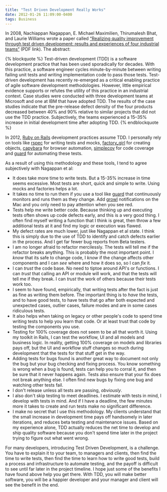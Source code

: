 ```yaml
---
title: "Test Driven Development Really Works"
date: 2012-01-26 11:09:00-0400
tags: Business
---
```


In 2008, Nachiappan Nagappan, E. Michael Maximilien, Thirumalesh Bhat, and Laurie Williams wrote a paper called [“Realizing quality improvement through test driven development: results and experiences of four industrial teams“](http://research.microsoft.com/en-us/groups/ese/nagappan_tdd.pdf) (PDF link). The abstract:

{% blockquote %}
Test-driven development (TDD) is a software development practice that has been used sporadically for decades. With this practice, a software engineer cycles minute-by-minute between writing failing unit tests and writing implementation code to pass those tests. Test-driven development has recently re-emerged as a critical enabling practice of agile software development methodologies. However, little empirical evidence supports or refutes the utility of this practice in an industrial context. Case studies were conducted with three development teams at Microsoft and one at IBM that have adopted TDD. The results of the case studies indicate that the pre-release defect density of the four products decreased between 40% and 90% relative to similar projects that did not use the TDD practice. Subjectively, the teams experienced a 15–35% increase in initial development time after adopting TDD.
{% endblockquote %}

In 2012, [Ruby on Rails](https://rubyonrails.org/) development practices assume TDD. I personally rely on tools like [rspec](http://rspec.info/) for writing tests and mocks, [factory_girl](https://github.com/thoughtbot/factory_girl) for creating objects, [capybara](https://github.com/jnicklas/capybara) for browser automation, [simplecov](https://github.com/colszowka/simplecov) for code coverage and [guard](https://github.com/guard/guard) for automating these tests.

As a result of using this methodology and these tools, I tend to agree subjectively with Nagappan et al:

* It does take more time to write tests. But a 15-35% increase in time seems excessive. Most tests are short, quick and simple to write. Using mocks and factories helps a lot.
* It takes no time to run them if you use a tool like [guard](https://github.com/guard/guard) that continuously monitors and runs them as they change. Add [growl](http://growl.info/) notifications on the Mac and you only need to pay attention when you see red.
* Tests help me write better code. Because thinking up and executing tests often shows up code defects early, and this is a very good thing. I often find myself writing a function that I think is great, then throw a few additional tests at it and find my logic or execution was flawed.
* My defect rates are much lower, just like Nagappan et al state. I think this is simply due to the use of TDD to identify and catch defects earlier in the process. And I get far fewer bug reports from Beta testers.
* I am no longer afraid to refactor mercilessly. The tests will tell me if the refactor breaks anything. This is probably the most important point. I *know* that its safe to change code, I *know* if the change affects other components and I can *see* where and how it does so, so I can *fix* it.
* I can *trust* the code base. No need to tiptoe around API's or functions. I can *trust* that calling an API or module will work, and that the tests will tell me if they break. I can *trust* the work of others because their tests work too.
* I seem to have found, empirically, that writing tests after the fact is just as fine as writing them before. The important thing is to *have* the tests, and to have good tests, to have tests that go after both expected and unexpected cases, outlier cases, failure modes and are in some cases ridiculous tests.
* It also helps when taking on legacy or other people's code to spend time writing tests to help you learn that code. Or at least trust that code by testing the components you use.
* Testing for 100% coverage does not seem to be all that worth it. Using my toolkit in Rails, I can test the workflow, UI and all models and business logic. In reality, getting 100% coverage on models and libraries pays off, but the UI and workflow stuff changes so much during development that the tests for that stuff get in the way.
* Adding tests for bugs found is another great way to document not only the bug but your bug checking and fixing process. You know something is wrong when a bug is found, tests can help you to corral it, and then be sure that it never happens again. Tests also ensure that your fix does not break anything else. I often find new bugs by fixing one bug and watching other tests fail.
* I don't release unless all tests are passing, *obviously*.
* I also don't skip testing to meet deadlines. I estimate with tests in mind, I develop with tests in mind. And if I have a deadline, the few minutes more it takes to create and run tests make no significant difference.
* I make no secret that I use this methodology. My clients understand that the small increase in development time pays off handsomely in later iterations, and reduces beta testing and maintenance issues. Based on my experience alone, TDD actually reduces the net time to develop and ship quality software because you don't spend time later in the project trying to figure out what went wrong.

For many developers, introducing Test Driven Development, is a challenge. You have to explain it to your team, to managers and clients, then find the time to write tests, then find the time to learn how to write good tests, build a process and infrastructure to automate testing, and the payoff is difficult to see until far later in the project timeline. I hope just some of the benefits I have found above help you get there.  With TDD, you will make better software, you will be a happier developer and your manager and client will see the benefit in the end.
